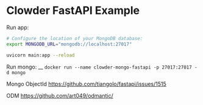 # Clowder FastAPI Example

Run app:
```bash
# Configure the location of your MongoDB database:
export MONGODB_URL="mongodb://localhost:27017"

uvicorn main:app --reload
```

Run mongo:
__
`docker run --name clowder-mongo-fastapi -p 27017:27017 -d mongo`

Mongo ObjectId
https://github.com/tiangolo/fastapi/issues/1515

ODM
https://github.com/art049/odmantic/
